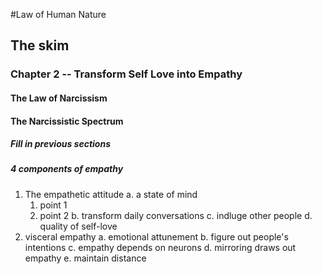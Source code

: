 #Law of Human Nature
## The skim
### Chapter 2 -- Transform Self Love into Empathy
#### The Law of Narcissism
#### The Narcissistic Spectrum
##### Fill in previous sections
##### 4 components of empathy
1. The empathetic attitude
  a. a state of mind
    1. point 1
    2. point 2
  b. transform daily conversations
  c. indluge other people
  d. quality of self-love
2. visceral empathy
  a. emotional attunement
  b. figure out people's intentions
  c. empathy depends on neurons
  d. mirroring draws out empathy
  e. maintain distance